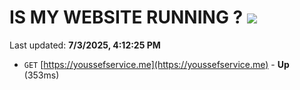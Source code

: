 # IS MY WEBSITE RUNNING ? [![](https://img.shields.io/static/v1?label=Sponsor&message=%E2%9D%A4&logo=GitHub&color=%23fe8e86)](https://github.com/sponsors/Youssef-Lehmam)

Last updated: **7/3/2025, 4:12:25 PM**

- `GET` [https://youssefservice.me](https://youssefservice.me) - **Up** (353ms)

